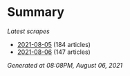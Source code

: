 # Summary
*Latest scrapes*
* [2021-08-05](https://github.com/nuuuwan/news_lk/blob/data/news_lk.2021-08-05.json) (184 articles)
* [2021-08-06](https://github.com/nuuuwan/news_lk/blob/data/news_lk.2021-08-06.json) (147 articles)

*Generated at 08:08PM, August 06, 2021*